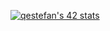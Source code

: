 <!-- 
<!-- ### Hi there 👋 -->

<!--
**amoriah/amoriah** is a ✨ _special_ ✨ repository because its `README.md` (this file) appears on your GitHub profile.

Here are some ideas to get you started:

- 🔭 I’m currently working on ...
- 🌱 I’m currently learning ...
- 👯 I’m looking to collaborate on ...
- 🤔 I’m looking for help with ...
- 💬 Ask me about ...
- 📫 How to reach me: ...
- 😄 Pronouns: ...
- ⚡ Fun fact: ...
 --> 
[![qestefan's 42 stats](https://badge42.vercel.app/api/v2/cl1rp1mrd005409mk7zwps9om/stats?cursusId=21&coalitionId=piscine)](https://github.com/JaeSeoKim/badge42)
